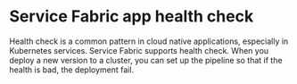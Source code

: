# Service Fabric app health check

Health check is a common pattern in cloud native applications, especially in Kubernetes services. Service Fabric supports health check. When you deploy a new version to a cluster, you can set up the  pipeline so that if the health is bad, the deployment fail. 



